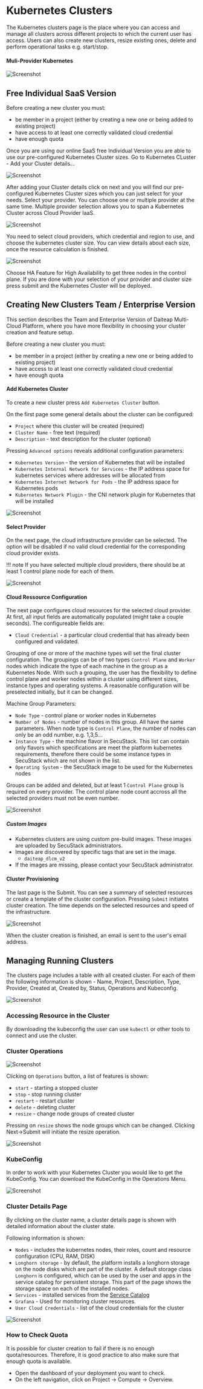 # Kubernetes Clusters

The Kubernetes clusters page is the place where you can access and manage all clusters across different projects to which the current user has access. Users can also create new clusters, resize existing ones, delete and perform operational tasks e.g. start/stop.

#### Muli-Provider Kubernetes

![Screenshot](img/kubernetes_architecture_principle_multicloud_span.png)


## Free Individual SaaS Version

Before creating a new cluster you must:

- be member in a project (either by creating a new one or being added to existing project)
- have access to at least one correctly validated cloud credential
- have enough quota

Once you are using our online SaaS free Individual Version you are able to use our pre-configured Kubernetes Cluster sizes.
Go to Kubernetes CLuster - Add your Cluster details...


![Screenshot](img/Cluster_details.png)

After adding your Cluster details click on next and you will find our pre-configured Kubernetes Cluster sizes which you can just select for your needs.
Select your provider. You can choose one or multiple provider at the same time. Multiple provider selection allows you to span a Kubernetes Cluster across Cloud Provider IaaS. 

![Screenshot](img/clusters_simple_mode.png)

You need to select cloud providers, which credential and region to use, and choose the kubernetes cluster size. You can view details about each size, once the resource calculation is finished.



![Screenshot](img/Cloud_Provider_Details.png)

Choose HA Feature for High Availability to get three nodes in the control plane.
If you are done with your selection of your provider and cluster size press submit and the Kubernetes Cluster will be deployed.


## Creating New Clusters Team / Enterprise Version

This section describes the Team and Enterprise Version of Daiteap Multi-Cloud Platform, where you have more flexibility in choosing your cluster creation and feature setup.

Before creating a new cluster you must:

- be member in a project (either by creating a new one or being added to existing project)
- have access to at least one correctly validated cloud credential
- have enough quota

#### Add Kubernetes Cluster

To create a new cluster press `Add Kubernetes Cluster` button.

On the first page some general details about the cluster can be configured:  

- `Project` where this cluster will be created (required)  
- `Cluster Name` - free text (required)  
- `Description` - text description for the cluster (optional)  

Pressing `Advanced options` reveals additional configuration parameters:  

- `Kubernetes Version` - the version of Kubernetes that will be installed    
- `Kubernetes Internal Network for Services` - the IP address space for kubernetes services where addresses will be allocated from  
- `Kubernetes Internet Network for Pods` - the IP address space for Kubernetes pods   
- `Kubernetes Network Plugin` - the CNI network plugin for Kubernetes that will be installed  

![Screenshot](img/kubernetes_create_cluster.png)

#### Select Provider

On the next page, the cloud infrastructure provider can be selected. The option will be disabled if no valid cloud credential for the corresponding cloud provider exists.

!!! note
    If you have selected multiple cloud providers, there should be at least 1 control plane node for each of them.

![Screenshot](img/clusters_select_provider.png)

#### Cloud Ressource Configuration

The next page configures cloud resources for the selected cloud provider. At first, all input fields are automatically populated (might take a couple seconds). The configureable fields are:  

- `Cloud Credential` - a particular cloud credential that has already been configured and validated. 

Grouping of one or more of the machine types will set the final cluster configuration. The groupings can be of two types `Control Plane` and `Worker` nodes which indicate the type of each machine in the group as a Kubernetes Node. With such a grouping, the user has the flexibility to define control plane and worker nodes within a cluster using different sizes, instance types and operating systems. A reasonable configuration will be preselected initially, but it can be changed.

Machine Group Parameters: 

- `Node Type` - control plane or worker nodes in Kubernetes  
- `Number of Nodes` - number of nodes in this group. All have the same parameters. When node type is `Control Plane`, the number of nodes can only be an odd number, e.g. 1,3,5...  
- `Instance Type` - the machine flavor in SecuStack. This list can contain only flavors which specifications are meet the platform kubernetes requirements, therefore there could be some instance types in SecuStack which are not shown in the list.  
- `Operating System` - the SecuStack image to be used for the Kubernetes nodes  


Groups can be added and deleted, but at least 1 `Control Plane` group is required on every provider. The control plane node count accross all the selected providers must not be even number.


![Screenshot](img/Advanced_Cluster_Node_Def.png)

##### Custom Images

* Kubernetes clusters are using custom pre-build images. These images are uploaded by SecuStack administrators.
* Images are discovered by specific tags that are set in the image.
    * `daiteap_dlcm_v2`
* If the images are missing, please contact your SecuStack administrator.

#### Cluster Provisioning

The last page is the Submit. You can see a summary of selected resources or create a template of the cluster configuration. Pressing `Submit` initiates cluster creation. The time depends on the selected resources and speed of the infrastructure.

![Screenshot](img/cluster_creating_progress.png)

When the cluster creation is finished, an email is sent to the user's email address.

## Managing Running Clusters

The clusters page includes a table with all created cluster. For each of them the following information is shown - Name, Project, Description, Type, Provider, Created at, Created by, Status, Operations and Kubeconfig.

![Screenshot](img/Cluster_List_Overview.png)

### Accessing Resource in the Cluster

By downloading the kubeconfig the user can use `kubectl` or other tools to connect and use the cluster.

### Cluster Operations

![Screenshot](img/Cluster_Operations.png)

Clicking on `Operations` button, a list of features is shown:  
- `start` - starting a stopped cluster  
- `stop` - stop running cluster  
- `restart` - restart cluster  
- `delete` - deleting cluster  
- `resize` - change node groups of created cluster  

Pressing on `resize` shows the node groups which can be changed. Clicking Next->Submit will initiate the resize operation.

![Screenshot](img/Cluster_operations_resize.png)

### KubeConfig

In order to work with your Kubernetes Cluster you would like to get the KubeConfig.
You can download the KubeConfig in the Operations Menu.

![Screenshot](img/Cluster_Operations_Kube_config.png)


### Cluster Details Page

By clicking on the cluster name, a cluster details page is shown with detailed information about the cluster state.

Following information is shown:  

- `Nodes` - includes the kubernetes nodes, their roles, count and resource configuration (CPU, RAM, DISK)  
- `Longhorn storage` - by default, the platform installs a longhorn storage on the node disks which are part of the cluster. A default storage class `Longhorn` is configured, which can be used by the user and apps in the service catalog for persistent storage. This part of the page shows the storage space on each of the installed nodes.  
- `Services` - installed services from the [Service Catalog](service_catalog.md)  
- `Grafana` - Used for monitoring cluster resources.  
- `User Cloud Credentials` - list of the cloud credentials for the cluster  

![Screenshot](img/cluster_details_overview_storage.png)

### How to Check Quota

It is possible for cluster creation to fail if there is no enough quota/resources. Therefore, it is good practice to also make sure that enough quota is available.

* Open the dashboard of your deployment you want to check.
* On the left navigation, click on Project -> Compute -> Overview.

